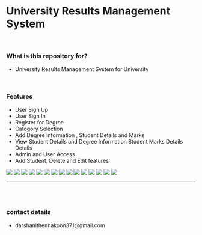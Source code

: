 <html>
    <head>    
    </head>
    <body>
        <h1>University Results Management System </h1>
        <br>
        <h3>What is this repository for?</h3>
        <ul>
            <li> University Results Management System for University </li>
        </ul><br>
        <h3>Features</h3>
        <ul>
            <li>User Sign Up</li>
            <li>User Sign In</li>
            <li>Register for Degree </li>
            <li>Catogory Selection</li>
            <li>Add Degree information , Student Details and Marks  </li>
            <li>View Student Details and Degree Information Student Marks Details Details</li>
            <li>Admin and User Access</li>
            <li>Add Student, Delete and Edit features</li>
        </ul>
        <img src = "screenshot/1.jpg">
          <img src = "screenshot/2.jpg">
          <img src = "screenshot/3.jpg">
          <img src = "screenshot/4.jpg">
          <img src = "screenshot/5.jpg">
          <img src = "screenshot/6.jpg">
          <img src = "screenshot/7.jpg">
          <img src = "screenshot/8.jpg">
          <img src = "screenshot/9.jpg">
          <img src = "screenshot/10.jpg">
          <img src = "screenshot/11.jpg">
          <img src = "screenshot/12.jpg">
          <img src = "screenshot/13.jpg">
          <img src = "screenshot/14.jpg">
          <img src = "screenshot/15.jpg">
        <hr>   
  <br><br>
        <h3>contact details</h3>
        <ul>
            <li>darshanithennakoon371@gmail.com</li> </ul>
        </ul>
    </body>
</html>
